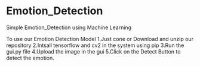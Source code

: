 # Emotion_Detection
Simple Emotion_Detection using Machine Learning

To use our Emotion Detection Model
1.Just cone or Download and unzip our repository
2.Intsall tensorflow and cv2 in the system using pip
3.Run the gui.py file
4.Upload the image in the gui
5.Click on the Detect Button to detect the emotion.
